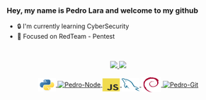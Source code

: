 ### Hey, my name is Pedro Lara and welcome to my github
- 🔒 I'm currently learning CyberSecurity
- 🥷 Focused on RedTeam - Pentest
<br />
<br />
<div align="center">
  <a href="https://github.com/PedroLaraa">
  <img height="180em" src="https://github-readme-stats-sigma-five.vercel.app/api?username=PedroLaraa&show_icons=true&theme=dracula&include_all_commits=true&count_private=true"/>
  <img height="180em" src="https://github-readme-stats-sigma-five.vercel.app/api/top-langs/?username=PedroLaraa&layout=compact&langs_count=7&theme=dracula"/>
</div>
<div align="center"><br>
  <img align="center" alt="Pedro-Node" height="30" width="40"
       src="https://github.com/devicons/devicon/blob/v2.16.0/icons/python/python-original.svg" />
  <img align="center" alt="Pedro-Node" height="30" width="40"
       src="https://cdn.jsdelivr.net/gh/devicons/devicon/icons/typescript/typescript-original.svg" />
  <img align="center" alt="Pedro-Js" height="30" width="40"
              src="https://github.com/devicons/devicon/blob/v2.16.0/icons/javascript/javascript-original.svg" />
  <img align="center" alt="Pedro-Py" height="30" width="40"
       src="https://github.com/devicons/devicon/blob/v2.16.0/icons/mysql/mysql-original.svg" />
  <img align="center" alt="Pedro-Git" height="35" width="45"
       src="https://github.com/devicons/devicon/blob/v2.16.0/icons/debian/debian-original.svg" />
  <img align="center" alt="Pedro-Git" height="35" width="45"
       src="https://cdn.jsdelivr.net/gh/devicons/devicon/icons/git/git-original.svg" />
  </div>
  
##
